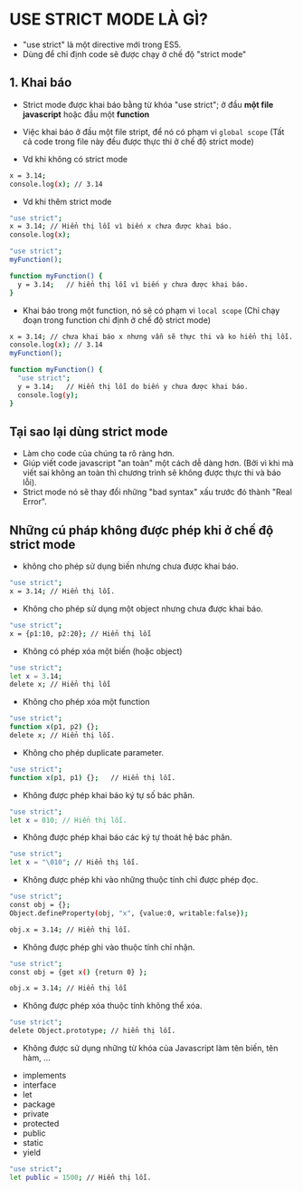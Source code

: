 # USE STRICT MODE LÀ GÌ?

- "use strict" là một directive mới trong ES5.
- Dùng để chỉ định code sẽ được chạy ở chế độ "strict mode"

## 1. Khai báo
- Strict mode được khai báo bằng từ khóa "use strict"; ở đầu **một file javascript** hoặc đầu một **function**
- Việc khai báo ở đầu một file stript, để nó có phạm vi `global scope` (Tất cả code trong file này đều được thực thi ở chế độ strict mode)

- Vd khi không có strict mode
```bash
x = 3.14;
console.log(x); // 3.14
```
- Vd khi thêm strict mode
```bash
"use strict";
x = 3.14; // Hiển thị lỗi vì biến x chưa được khai báo.
console.log(x);
```

```bash
"use strict";
myFunction();

function myFunction() {
  y = 3.14;   // hiển thị lỗi vì biến y chưa được khai báo.
}
```

- Khai báo trong một function, nó sẽ có phạm vi `local scope` (Chỉ chạy đoạn trong function chỉ định ở chế độ strict mode)

```bash
x = 3.14; // chưa khai báo x nhưng vẫn sẽ thực thi và ko hiển thị lỗi.
console.log(x); // 3.14
myFunction();

function myFunction() {
  "use strict";
  y = 3.14;   // Hiển thị lỗi do biến y chưa được khai báo.
  console.log(y);
}
```

## Tại sao lại dùng strict mode
- Làm cho code của chúng ta rõ ràng hơn.
- Giúp viết code javascript "an toàn" một cách dễ dàng hơn. (Bởi vì khi mà viết sai không an toàn thì chương trình sẽ không được thực thi và báo lỗi).
- Strict mode nó sẽ thay đổi những "bad syntax" xấu trước đó thành "Real Error".

## Những cú pháp không được phép khi ở chế độ strict mode
- không cho phép sử dụng biến nhưng chưa được khai báo.
```bash
"use strict";
x = 3.14; // Hiển thị lỗi.
```

- Không cho phép sử dụng một object nhưng chưa được khai báo.
```bash
"use strict";
x = {p1:10, p2:20}; // Hiển thị lỗi
```

- Không có phép xóa một biến (hoặc object)
```bash
"use strict";
let x = 3.14;
delete x; // Hiển thị lỗi
```

- Không cho phép xóa một function
```bash
"use strict";
function x(p1, p2) {};
delete x; // Hiển thị lỗi.
```

- Không cho phép duplicate parameter.
```bash
"use strict";
function x(p1, p1) {};   // Hiển thị lỗi.
```

- Không được phép khai báo ký tự số bác phân.
```bash
"use strict";
let x = 010; // Hiển thị lỗi.
```

- Không được phép khai báo các ký tự thoát hệ bác phân.
```bash
"use strict";
let x = "\010"; // Hiển thị lỗi.
```

- Không được phép khi vào những thuộc tính chỉ được phép đọc.
```bash
"use strict";
const obj = {};
Object.defineProperty(obj, "x", {value:0, writable:false});

obj.x = 3.14; // Hiển thị lỗi.
```

- Không được phép ghi vào thuộc tính chỉ nhận.
```bash
"use strict";
const obj = {get x() {return 0} };

obj.x = 3.14; // Hiển thị lỗi
```

- Không được phép xóa thuộc tính không thể xóa.
```bash
"use strict";
delete Object.prototype; // hiển thị lỗi.
```

- Không được sử dụng những từ khóa của Javascript làm tên biến, tên hàm, ...
* implements
* interface
* let
* package
* private
* protected
* public
* static
* yield
```bash
"use strict";
let public = 1500; // Hiển thị lỗi.
```